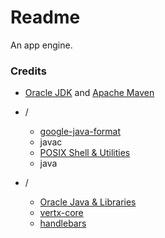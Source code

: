 # Readme
An app engine.

### Credits

- [Oracle JDK](https://www.oracle.com/java/technologies/downloads) and [Apache Maven](https://github.com/apache/maven)

- /
  - [google-java-format](https://github.com/google/google-java-format)
  - javac
  - [POSIX Shell & Utilities](https://pubs.opengroup.org/onlinepubs/9799919799)
  - java

- /
  - [Oracle Java & Libraries](https://docs.oracle.com/en/java/javase)
  - [vertx-core](https://github.com/eclipse-vertx/vert.x)
  - [handlebars](https://github.com/jknack/handlebars.java)
